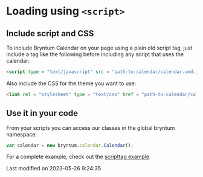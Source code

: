 # Loading using `<script>`

## Include script and CSS

To include Bryntum Calendar on your page using a plain old script tag, just include a tag like the following before
including any script that uses the calendar:

```html
<script type = "text/javascript" src = "path-to-calendar/calendar.umd.js"></script>
```

Also include the CSS for the theme you want to use:

```html
<link rel = "stylesheet" type = "text/css" href = "path-to-calendar/calendar.[theme].css" data-bryntum-theme>
```

## Use it in your code

From your scripts you can access our classes in the global bryntum namespace:

```javascript
var calendar = new bryntum.calendar.Calendar();
```

For a complete example, check out the <a href="../examples/scripttag/" target="_blank">scripttag example</a>.



<p class="last-modified">Last modified on 2023-05-26 9:24:35</p>
